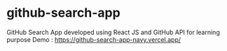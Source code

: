 # github-search-app
GitHub Search App developed using React JS and GitHub API for learning purpose
Demo : https://github-search-app-navy.vercel.app/
